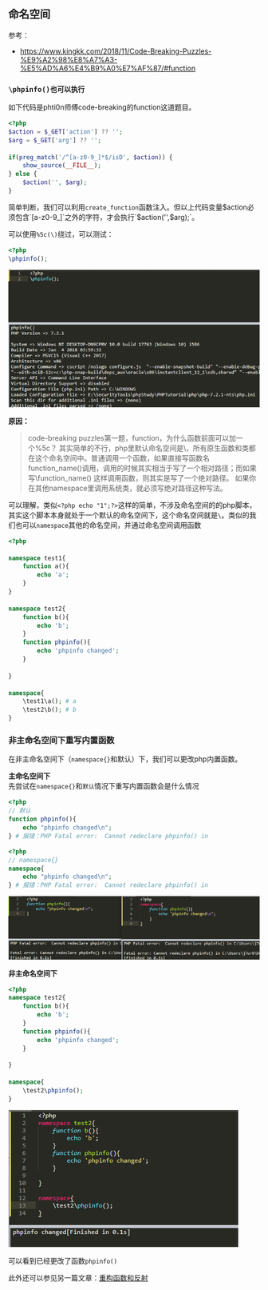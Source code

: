## 命名空间
参考：
- https://www.kingkk.com/2018/11/Code-Breaking-Puzzles-%E9%A2%98%E8%A7%A3-%E5%AD%A6%E4%B9%A0%E7%AF%87/#function

### `\phpinfo()也可以执行`
如下代码是phti0n师傅code-breaking的function这道题目。
```php
<?php
$action = $_GET['action'] ?? '';
$arg = $_GET['arg'] ?? '';

if(preg_match('/^[a-z0-9_]*$/isD', $action)) {
    show_source(__FILE__);
} else {
    $action('', $arg);
}
```
简单判断，我们可以利用`create_function`函数注入。但以上代码变量$action必须包含`[a-z0-9_]`之外的字符，才会执行`$action('',$arg);`。 
  
可以使用`%5c(\)`绕过，可以测试：
```php
<?php
\phpinfo();
```

![](/images/19-7-10_PHP_命名空间_1.png)

**原因：**  
> code-breaking puzzles第一题，function，为什么函数前面可以加一个%5c？
其实简单的不行，php里默认命名空间是\，所有原生函数和类都在这个命名空间中。普通调用一个函数，如果直接写函数名function_name()调用，调用的时候其实相当于写了一个相对路径；而如果写\function_name() 这样调用函数，则其实是写了一个绝对路径。
> 如果你在其他namespace里调用系统类，就必须写绝对路径这种写法。

可以理解，类似`<?php echo "1";?>`这样的简单，不涉及命名空间的的php脚本，其实这个脚本本身就处于一个默认的命名空间下，这个命名空间就是`\`。类似的我们也可以`namespace`其他的命名空间，并通过命名空间调用函数
```php
<?php

namespace test1{
	function a(){
		echo 'a';
	}
}

namespace test2{
	function b(){
		echo 'b';
	}
	function phpinfo(){
		echo 'phpinfo changed';
	}

}

namespace{
	\test1\a(); # a
	\test2\b(); # b
}
```

### 非主命名空间下重写内置函数

在非主命名空间下（`namespace{}`和默认）下，我们可以更改php内置函数。  

**主命名空间下**  
先尝试在`namespace{}`和`默认`情况下重写内置函数会是什么情况
```php
<?php
// 默认
function phpinfo(){
	echo "phpinfo changed\n";
} # 报错：PHP Fatal error:  Cannot redeclare phpinfo() in
```
```php
<?php
// namespace{}
namespace{
	echo "phpinfo changed\n";
} # 报错：PHP Fatal error:  Cannot redeclare phpinfo() in
```
![](/images/19-7-10_PHP_命名空间_2.png)


**非主命名空间下**
```php
<?php
namespace test2{
	function b(){
		echo 'b';
	}
	function phpinfo(){
		echo 'phpinfo changed';
	}

}

namespace{
	\test2\phpinfo();
}
```

![](/images/19-7-10_PHP_命名空间_3.png)

可以看到已经更改了函数`phpinfo()`

此外还可以参见另一篇文章：[重构函数和反射](重构函数和反射.md)